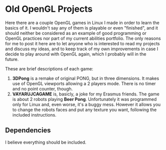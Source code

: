 # Old OpenGL Projects
Here there are a couple OpenGL games in Linux I made in order to learn the basics of it. I wouldn't say any of them is playable or even "finished", and it should neither be considered as an example of good programming or OpenGL practices nor part of my current abilities portfolio. The only reasons for me to post it here are to let anyone who is interested to read my projects and discuss my ideas, and to keep track of my own improvements in case I decide to play around with OpenGL again, which I probably will in the future.

These are brief descriptions of each game:
1. **3DPong** is a remake of original PONG, but in three dimensions. It makes use of OpenGL viewports allowing a 2 players mode. There is no timer and no point counter, though.
2. **VAYARUJCAGAME** is, basicly, a joke for my Erasmus friends. The game is about 2 robots playing **Beer Pong**. Unfortunately it was programmed only for Linux and, even worse, it's a buggy mess. However it allows you to change the robots faces and put any texture you want, following the included instructions.

## Dependencies
I believe everything should be included.
